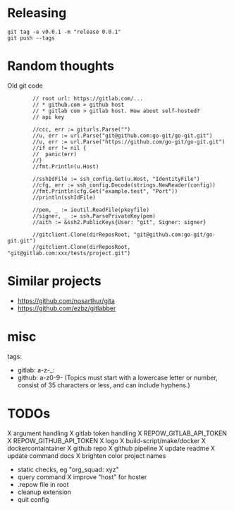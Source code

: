 # Releasing
```
git tag -a v0.0.1 -m "release 0.0.1"
git push --tags
```

# Random thoughts
Old git code
```
		// root url: https://gitlab.com/...
		// * github.com > github host
		// * gitlab com > gitlab host. How about self-hosted?
		// api key

		//ccc, err := giturls.Parse("")
		//u, err := url.Parse("git@github.com:go-git/go-git.git")
		//u, err := url.Parse("https://github.com/go-git/go-git.git")
		//if err != nil {
		//	panic(err)
		//}
		//fmt.Println(u.Host)

		//sshIdFile := ssh_config.Get(u.Host, "IdentityFile")
		//cfg, err := ssh_config.Decode(strings.NewReader(config))
		//fmt.Println(cfg.Get("example.test", "Port"))
		//println(sshIdFile)

		//pem, _ := ioutil.ReadFile(pkeyfile)
		//signer, _ := ssh.ParsePrivateKey(pem)
		//aith := &ssh2.PublicKeys{User: "git", Signer: signer}

		//gitclient.Clone(dirReposRoot, "git@github.com:go-git/go-git.git")
		//gitclient.Clone(dirReposRoot, "git@gitlab.com:xxx/tests/project.git")
```

# Similar projects
* https://github.com/nosarthur/gita
* https://github.com/ezbz/gitlabber


# misc
tags:
- gitlab: a-z-_:
- github: a-z0-9- (Topics must start with a lowercase letter or number, consist of 35 characters or less, and can include hyphens.)

# TODOs
X argument handling
X gitlab token handling
X REPOW_GITLAB_API_TOKEN
X REPOW_GITHUB_API_TOKEN
X logo
X build-script/make/docker
X dockercontaintainer
X github repo
X github pipeline
X update readme
X update command docs
X brighten color project names
- static checks, eg "org_squad: xyz"
- query command
X improve "host" for hoster
- .repow file in root
- cleanup extension
- quit config

